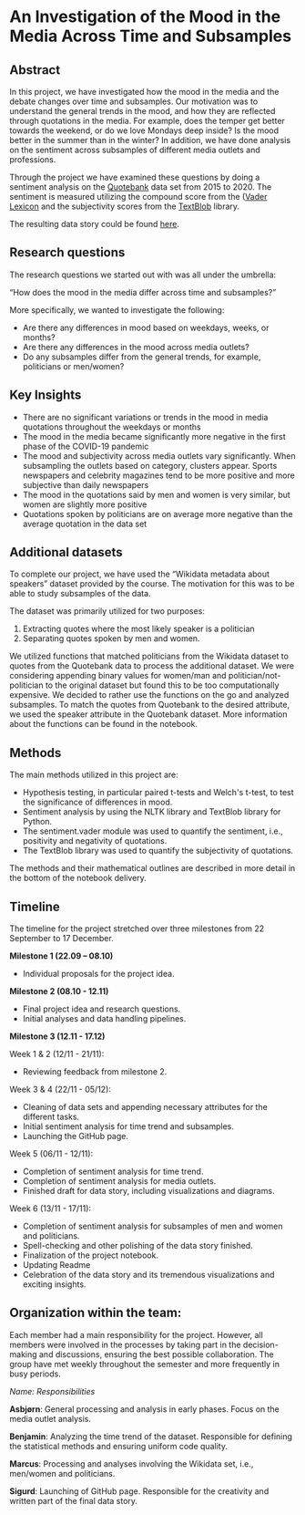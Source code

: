# An Investigation of the Mood in the Media Across Time and Subsamples

## Abstract

In this project, we have investigated how the mood in the media and the debate changes over time and subsamples. Our motivation was to understand the general trends in the mood, and how they are reflected through quotations in the media. For example, does the temper get better towards the weekend, or do we love Mondays deep inside? Is the mood better in the summer than in the winter? In addition, we have done analysis on the sentiment across subsamples of different media outlets and professions.

Through the project we have examined these questions by doing a sentiment analysis on the [Quotebank](https://dlab.epfl.ch/people/west/pub/Vaucher-Spitz-Catasta-West_WSDM-21.pdf) data set from 2015 to 2020. The sentiment is measured utilizing the compound score from the ([Vader Lexicon](https://www.nltk.org/_modules/nltk/sentiment/vader.html) and the subjectivity scores from the [TextBlob](https://textblob.readthedocs.io/en/dev/quickstart.html) library.

The resulting data story could be found [here](https://sigurdkampevold.github.io/media_mood/).

## Research questions

The research questions we started out with was all under the umbrella:

“How does the mood in the media differ across time and subsamples?”

More specifically, we wanted to investigate the following:

- Are there any differences in mood based on weekdays, weeks, or months?
- Are there any differences in the mood across media outlets?
- Do any subsamples differ from the general trends, for example, politicians or men/women?

## Key Insights

- There are no significant variations or trends in the mood in media quotations throughout the weekdays or months
- The mood in the media became significantly more negative in the first phase of the COVID-19 pandemic
- The mood and subjectivity across media outlets vary significantly. When subsampling the outlets based on category, clusters appear. Sports newspapers and celebrity magazines tend to be more positive and more subjective than daily newspapers
- The mood in the quotations said by men and women is very similar, but women are slightly more positive
- Quotations spoken by politicians are on average more negative than the average quotation in the data set

[comment]: # "Change third insight according to final data story"

## Additional datasets

To complete our project, we have used the “Wikidata metadata about speakers” dataset provided by the course. The motivation for this was to be able to study subsamples of the data.

The dataset was primarily utilized for two purposes:

1. Extracting quotes where the most likely speaker is a politician
2. Separating quotes spoken by men and women.

We utilized functions that matched politicians from the Wikidata dataset to quotes from the Quotebank data to process the additional dataset. We were considering appending binary values for women/man and politician/not-politician to the original dataset but found this to be too computationally expensive. We decided to rather use the functions on the go and analyzed subsamples. To match the quotes from Quotebank to the desired attribute, we used the speaker attribute in the Quotebank dataset. More information about the functions can be found in the notebook.

## Methods

The main methods utilized in this project are:

- Hypothesis testing, in particular paired t-tests and Welch's t-test, to test the significance of differences in mood.
- Sentiment analysis by using the NLTK library and TextBlob library for Python.
- The sentiment.vader module was used to quantify the sentiment, i.e., positivity and negativity of quotations.
- The TextBlob library was used to quantify the subjectivity of quotations.

The methods and their mathematical outlines are described in more detail in the bottom of the notebook delivery.

## Timeline

The timeline for the project stretched over three milestones from 22 September to 17 December.

**Milestone 1 (22.09 – 08.10)**

- Individual proposals for the project idea.

**Milestone 2 (08.10 - 12.11)**

- Final project idea and research questions.
- Initial analyses and data handling pipelines.

**Milestone 3 (12.11 - 17.12)**

Week 1 & 2 (12/11 - 21/11):

- Reviewing feedback from milestone 2.

Week 3 & 4 (22/11 - 05/12):

- Cleaning of data sets and appending necessary attributes for the different tasks.
- Initial sentiment analysis for time trend and subsamples.
- Launching the GitHub page.

Week 5 (06/11 - 12/11):

- Completion of sentiment analysis for time trend.
- Completion of sentiment analysis for media outlets.
- Finished draft for data story, including visualizations and diagrams.

Week 6 (13/11 - 17/11):

- Completion of sentiment analysis for subsamples of men and women and politicians.
- Spell-checking and other polishing of the data story finished.
- Finalization of the project notebook.
- Updating Readme
- Celebration of the data story and its tremendous visualizations and exciting insights.

## Organization within the team:

Each member had a main responsibility for the project. However, all members were involved in the processes by taking part in the decision-making and discussions, ensuring the best possible collaboration. The group have met weekly throughout the semester and more frequently in busy periods.

_Name: Responsibilities_

**Asbjørn**: General processing and analysis in early phases. Focus on the media outlet analysis.

**Benjamin**: Analyzing the time trend of the dataset. Responsible for defining the statistical methods and ensuring uniform code quality.

**Marcus**: Processing and analyses involving the Wikidata set, i.e., men/women and politicians.

**Sigurd**: Launching of GitHub page. Responsible for the creativity and written part of the final data story.
